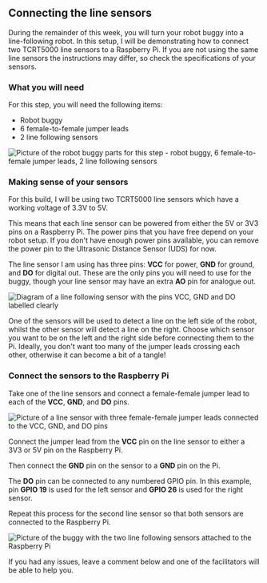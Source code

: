 [comment]: # (
Is this step open? Y/N
If so, short description of this step:
Related links:
Related files:
)

## Connecting the line sensors

During the remainder of this week, you will turn your robot buggy into a line-following robot. In this setup, I will be demonstrating how to connect two TCRT5000 line sensors to a Raspberry Pi. If you are not using the same line sensors the instructions may differ, so check the specifications of your sensors.

### What you will need

For this step, you will need the following items:

+ Robot buggy
+ 6 female-to-female jumper leads
+ 2 line following sensors

![Picture of the robot buggy parts for this step - robot buggy, 6 female-to-female jumper leads, 2 line following sensors](images/3_5-parts-for-line-sensors)

### Making sense of your sensors

For this build, I will be using two TCRT5000 line sensors which have a working voltage of 3.3V to 5V.

This means that each line sensor can be powered from either the 5V or 3V3 pins on a Raspberry Pi. The power pins that you have free depend on your robot setup. If you don't have enough power pins available, you can remove the power pin to the Ultrasonic Distance Sensor (UDS) for now.

The line sensor I am using has three pins: **VCC** for power, **GND** for ground, and **DO** for digital out. These are the only pins you will need to use for the buggy, though your line sensor may have an extra **AO** pin for analogue out.

![Diagram of a line following sensor with the pins VCC, GND and DO labelled clearly](images/)

One of the sensors will be used to detect a line on the left side of the robot, whilst the other sensor will detect a line on the right. Choose which sensor you want to be on the left and the right side before connecting them to the Pi. Ideally, you don't want too many of the jumper leads crossing each other, otherwise it can become a bit of a tangle!

### Connect the sensors to the Raspberry Pi

Take one of the line sensors and connect a female-female jumper lead to each of the **VCC**, **GND**, and **DO** pins. 

![Picture of a line sensor with three female-female jumper leads connected to the VCC, GND, and DO pins](images/)

Connect the jumper lead from the **VCC** pin on the line sensor to either a 3V3 or 5V pin on the Raspberry Pi. 

Then connect the **GND** pin on the sensor to a **GND** pin on the Pi.

The **DO** pin can be connected to any numbered GPIO pin. In this example, pin **GPIO 19** is used for the left sensor and **GPIO 26** is used for the right sensor.

Repeat this process for the second line sensor so that both sensors are connected to the Raspberry Pi.

![Picture of the buggy with the two line following sensors attached to the Raspberry Pi](images/3_5-buggy-two-sensors)

If you had any issues, leave a comment below and one of the facilitators will be able to help you.
